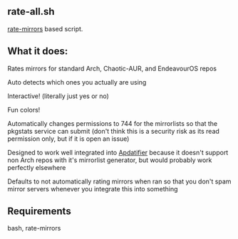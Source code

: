 ## rate-all.sh
[rate-mirrors](https://github.com/westandskif/rate-mirrors) based script.
## What it does:
Rates mirrors for standard Arch, Chaotic-AUR, and EndeavourOS repos

Auto detects which ones you actually are using

Interactive! (literally just yes or no)

Fun colors!

Automatically changes permissions to 744 for the mirrorlists so that the pkgstats service can submit (don't think this is a security risk as its read permission only, but if it is open an issue)

Designed to work well integrated into [Apdatifier](https://github.com/exequtic/apdatifier) because it doesn't support non Arch repos with it's mirrorlist generator, but would probably work perfectly elsewhere

Defaults to not automatically rating mirrors when ran so that you don't spam mirror servers whenever you integrate this into something
## Requirements
bash, rate-mirrors
